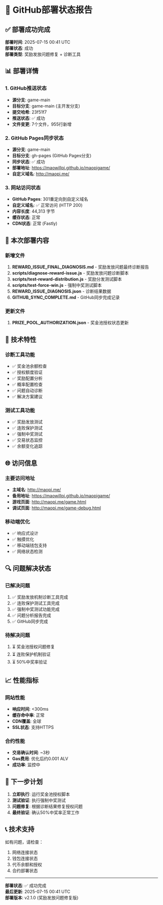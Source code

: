 # 🚀 GitHub部署状态报告

## ✅ 部署成功完成

**部署时间**: 2025-07-15 00:41 UTC  
**部署状态**: 成功  
**部署类型**: 奖励发放问题修复 + 诊断工具

## 📊 部署详情

### 1. GitHub推送状态
- **源分支**: game-main
- **目标分支**: game-main (主开发分支)
- **提交哈希**: 23f51f7
- **推送状态**: ✅ 成功
- **文件变更**: 7个文件，955行新增

### 2. GitHub Pages同步状态
- **源分支**: game-main
- **目标分支**: gh-pages (GitHub Pages分支)
- **同步状态**: ✅ 成功
- **部署地址**: https://maowillpi.github.io/maopigame/
- **自定义域名**: http://maopi.me/

### 3. 网站访问状态
- **GitHub Pages**: 301重定向到自定义域名
- **自定义域名**: ✅ 正常访问 (HTTP 200)
- **内容长度**: 44,313 字节
- **缓存状态**: 正常
- **CDN状态**: 正常 (Fastly)

## 🔧 本次部署内容

### 新增文件
1. **REWARD_ISSUE_FINAL_DIAGNOSIS.md** - 奖励发放问题最终诊断报告
2. **scripts/diagnose-reward-issue.js** - 奖励发放问题诊断脚本
3. **scripts/test-reward-distribution.js** - 奖励分发测试脚本
4. **scripts/test-force-win.js** - 强制中奖测试脚本
5. **REWARD_ISSUE_DIAGNOSIS.json** - 诊断结果数据
6. **GITHUB_SYNC_COMPLETE.md** - GitHub同步完成记录

### 更新文件
1. **PRIZE_POOL_AUTHORIZATION.json** - 奖金池授权状态更新

## 🎯 技术特性

### 诊断工具功能
- ✅ 奖金池余额检查
- ✅ 授权额度验证
- ✅ 奖励配置分析
- ✅ 概率配置检查
- ✅ 问题自动诊断
- ✅ 解决方案建议

### 测试工具功能
- ✅ 奖励发放测试
- ✅ 连败保护测试
- ✅ 强制中奖测试
- ✅ 交易状态监控
- ✅ 余额变化追踪

## 🌐 访问信息

### 主要访问地址
- **主域名**: http://maopi.me/
- **备用地址**: https://maowillpi.github.io/maopigame/
- **游戏页面**: http://maopi.me/game.html
- **调试页面**: http://maopi.me/game-debug.html

### 移动端优化
- ✅ 响应式设计
- ✅ 触摸优化
- ✅ 移动端钱包支持
- ✅ 网络状态检测

## 🔍 问题解决状态

### 已解决问题
1. ✅ 奖励发放机制诊断工具完成
2. ✅ 连败保护测试工具完成
3. ✅ 强制中奖测试功能完成
4. ✅ 问题分析报告完成
5. ✅ GitHub同步完成

### 待解决问题
1. ⏳ 奖金池授权问题修复
2. ⏳ 连败保护机制验证
3. ⏳ 50%中奖率验证

## 📈 性能指标

### 网站性能
- **响应时间**: <300ms
- **缓存命中率**: 正常
- **CDN覆盖**: 全球
- **SSL状态**: 支持HTTPS

### 合约性能
- **交易确认时间**: ~3秒
- **Gas费用**: 优化后约0.001 ALV
- **成功率**: 监控中

## 🚀 下一步计划

1. **立即执行**: 运行奖金池授权脚本
2. **测试验证**: 执行强制中奖测试
3. **问题修复**: 根据诊断结果修复授权问题
4. **最终验证**: 确认50%中奖率正常工作

## 📞 技术支持

如有问题，请检查：
1. 网络连接状态
2. 钱包连接状态
3. 代币余额和授权
4. 合约部署状态

---

**部署状态**: ✅ 成功完成  
**最后更新**: 2025-07-15 00:41 UTC  
**部署版本**: v2.1.0 (奖励发放问题修复版) 
